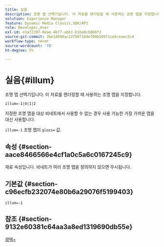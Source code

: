 ```yaml
---
title: 실음
description: 조명 맵 선택기입니다. 이 자료를 렌더링할 때 사용하는 조명 맵을 지정합니다.
solution: Experience Manager
feature: Dynamic Media Classic,SDK/API
role: Developer,User
exl-id: e1af2397-8eae-4b77-abb1-61ba8cb866f3
source-git-commit: 3be1d948ac22f907169ef09b509f1cebceaec5c4
workflow-type: tm+mt
source-wordcount: '78'
ht-degree: 5%

---
```


# 실음{#illum}

조명 맵 선택기입니다. 이 자료를 렌더링할 때 사용하는 조명 맵을 지정합니다.

`illum=-1|0|1|2`

지정한 조명 맵을 대상 비네트에서 사용할 수 없는 경우 사용 가능한 가장 가까운 맵을 대신 사용합니다.

`illum=-1` 조명 맵이 `gloss=` 값.

## 속성 {#section-aace8466566e4cf1a0c5a6c0167245c9}

재료 속성입니다. 비네트가 여러 조명 맵을 정의하지 않으면 무시됩니다.

## 기본값 {#section-c96ecfb232074e80b6a29076f5199403}

`illum=-1`

## 참조 {#section-9132e60381c64aa3a8ed1319690db55e}

[광택=](../../../../../ir-api/http-protocol/image-rendering-api-ref/c-ir-http-protocol-ref/c-ir-http-protocol-command-reference/r-ir-http-gloss.md#reference-325aef2ee51e4e1584a06047427340ca)
